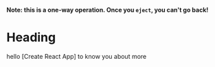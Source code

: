 **Note: this is a one-way operation. Once you `eject`, you can't go back!**
# Heading

hello [Create React App] to know you about more
